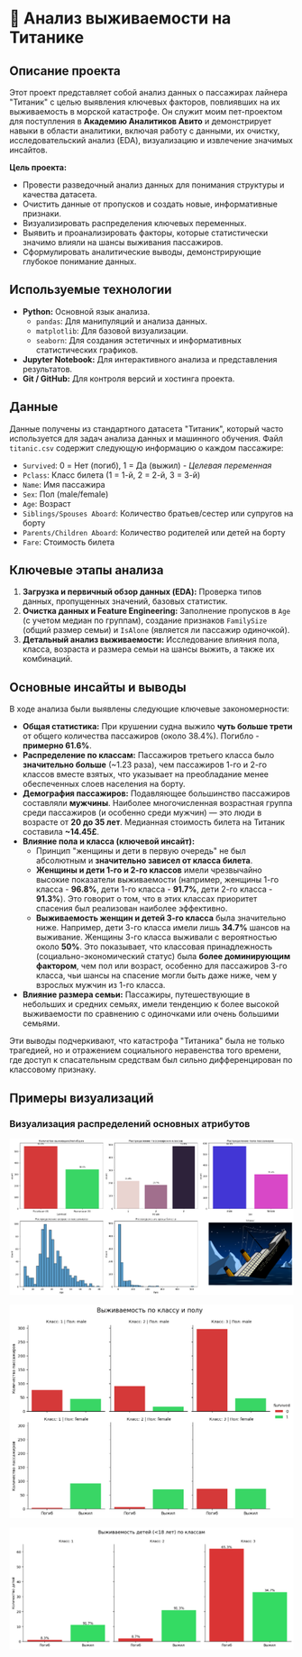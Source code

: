 # 🚢 Анализ выживаемости на Титанике

## Описание проекта

Этот проект представляет собой анализ данных о пассажирах лайнера "Титаник" с целью выявления ключевых факторов, повлиявших на их выживаемость в морской катастрофе. Он служит моим пет-проектом для поступления в **Академию Аналитиков Авито** и демонстрирует навыки в области аналитики, включая работу с данными, их очистку, исследовательский анализ (EDA), визуализацию и извлечение значимых инсайтов.

**Цель проекта:**
*   Провести разведочный анализ данных для понимания структуры и качества датасета.
*   Очистить данные от пропусков и создать новые, информативные признаки.
*   Визуализировать распределения ключевых переменных.
*   Выявить и проанализировать факторы, которые статистически значимо влияли на шансы выживания пассажиров.
*   Сформулировать аналитические выводы, демонстрирующие глубокое понимание данных.

## Используемые технологии

*   **Python:** Основной язык анализа.
    *   `pandas`: Для манипуляций и анализа данных.
    *   `matplotlib`: Для базовой визуализации.
    *   `seaborn`: Для создания эстетичных и информативных статистических графиков.
*   **Jupyter Notebook:** Для интерактивного анализа и представления результатов.
*   **Git / GitHub:** Для контроля версий и хостинга проекта.

## Данные

Данные получены из стандартного датасета "Титаник", который часто используется для задач анализа данных и машинного обучения. Файл `titanic.csv` содержит следующую информацию о каждом пассажире:

*   `Survived`: 0 = Нет (погиб), 1 = Да (выжил) - *Целевая переменная*
*   `Pclass`: Класс билета (1 = 1-й, 2 = 2-й, 3 = 3-й)
*   `Name`: Имя пассажира
*   `Sex`: Пол (male/female)
*   `Age`: Возраст
*   `Siblings/Spouses Aboard`: Количество братьев/сестер или супругов на борту
*   `Parents/Children Aboard`: Количество родителей или детей на борту
*   `Fare`: Стоимость билета

## Ключевые этапы анализа

1.  **Загрузка и первичный обзор данных (EDA):** Проверка типов данных, пропущенных значений, базовых статистик.
2.  **Очистка данных и Feature Engineering:** Заполнение пропусков в `Age` (с учетом медиан по группам), создание признаков `FamilySize` (общий размер семьи) и `IsAlone` (является ли пассажир одиночкой).
3.  **Детальный анализ выживаемости:** Исследование влияния пола, класса, возраста и размера семьи на шансы выжить, а также их комбинаций.

## Основные инсайты и выводы

В ходе анализа были выявлены следующие ключевые закономерности:

*   **Общая статистика:** При крушении судна выжило **чуть больше трети** от общего количества пассажиров (около 38.4%). Погибло - **примерно 61.6%**.
*   **Распределение по классам:** Пассажиров третьего класса было **значительно больше** (~1.23 раза), чем пассажиров 1-го и 2-го классов вместе взятых, что указывает на преобладание менее обеспеченных слоев населения на борту.
*   **Демография пассажиров:** Подавляющее большинство пассажиров составляли **мужчины**. Наиболее многочисленная возрастная группа среди пассажиров (и особенно среди мужчин) — это люди в возрасте от **20 до 35 лет**. Медианная стоимость билета на Титаник составила **~14.45£**.
*   **Влияние пола и класса (ключевой инсайт):**
    *   Принцип "женщины и дети в первую очередь" не был абсолютным и **значительно зависел от класса билета**.
    *   **Женщины и дети 1-го и 2-го классов** имели чрезвычайно высокие показатели выживаемости (например, женщины 1-го класса - **96.8%**, дети 1-го класса - **91.7%**, дети 2-го класса - **91.3%**). Это говорит о том, что в этих классах приоритет спасения был реализован наиболее эффективно.
    *   **Выживаемость женщин и детей 3-го класса** была значительно ниже. Например, дети 3-го класса имели лишь **34.7%** шансов на выживание. Женщины 3-го класса выживали с вероятностью около **50%**. Это показывает, что классовая принадлежность (социально-экономический статус) была **более доминирующим фактором**, чем пол или возраст, особенно для пассажиров 3-го класса, чьи шансы на спасение могли быть даже ниже, чем у взрослых мужчин из 1-го класса.
*   **Влияние размера семьи:** Пассажиры, путешествующие в небольших и средних семьях, имели тенденцию к более высокой выживаемости по сравнению с одиночками или очень большими семьями.

Эти выводы подчеркивают, что катастрофа "Титаника" была не только трагедией, но и отражением социального неравенства того времени, где доступ к спасательным средствам был сильно дифференцирован по классовому признаку.

## Примеры визуализаций

### Визуализация распределений основных атрибутов
![Визуализация распределений основных атрибутов](graphics/dist_visualization.png)


![Выживаемость по классу и полу](graphics/survival_pclass_sex_gist.png)


![Выживаемость детей по кассам](graphics/child_survival_gist.png)

